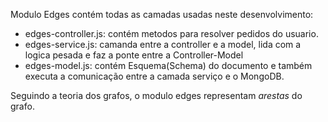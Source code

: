 Modulo Edges contém todas as camadas usadas neste desenvolvimento:

- edges-controller.js: contém metodos para resolver pedidos do usuario.
- edges-service.js: camanda entre a controller e a model, lida com a logica pesada e faz a ponte entre a Controller-Model
- edges-model.js: contém Esquema(Schema) do documento e também executa a comunicação entre a camada serviço e o MongoDB.

Seguindo a teoria dos grafos, o modulo edges representam *arestas* do grafo.


